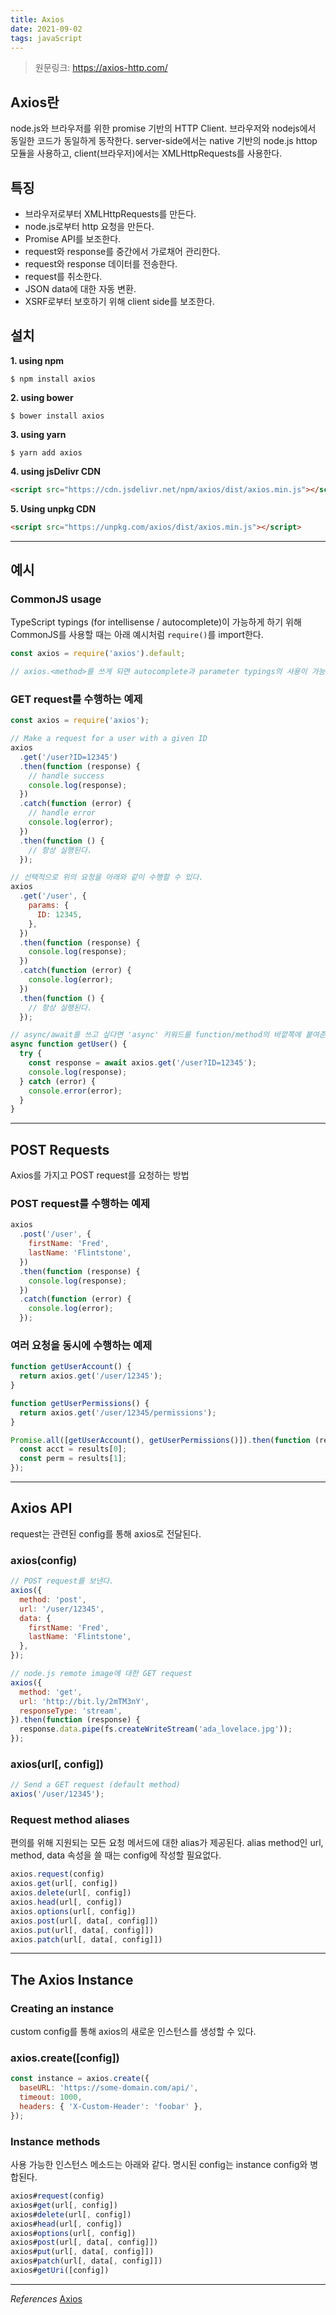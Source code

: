 ```yaml
---
title: Axios
date: 2021-09-02
tags: javaScript
---
```


> 원문링크: https://axios-http.com/

## Axios란

node.js와 브라우저를 위한 promise 기반의 HTTP Client. 브라우저와 nodejs에서 동일한 코드가 동일하게 동작한다. server-side에서는 native 기반의 node.js httop 모듈을 사용하고, client(브라우저)에서는 XMLHttpRequests를 사용한다.

## 특징

- 브라우저로부터 XMLHttpRequests를 만든다.
- node.js로부터 http 요청을 만든다.
- Promise API를 보조한다.
- request와 response를 중간에서 가로채어 관리한다.
- request와 response 데이터를 전송한다.
- request를 취소한다.
- JSON data에 대한 자동 변환.
- XSRF로부터 보호하기 위해 client side를 보조한다.

## 설치

**1. using npm**

```
$ npm install axios
```

**2. using bower**

```
$ bower install axios
```

**3. using yarn**

```
$ yarn add axios

```

**4. using jsDelivr CDN**

```html
<script src="https://cdn.jsdelivr.net/npm/axios/dist/axios.min.js"></script>
```

**5. Using unpkg CDN**

```html
<script src="https://unpkg.com/axios/dist/axios.min.js"></script>
```

---

## 예시

### CommonJS usage

TypeScript typings (for intellisense / autocomplete)이 가능하게 하기 위해 CommonJS를 사용할 때는 아래 예시처럼 `require()`를 import한다.

```javascript
const axios = require('axios').default;

// axios.<method>를 쓰게 되면 autocomplete과 parameter typings의 사용이 가능해진다.
```

### GET request를 수행하는 예제

```javascript
const axios = require('axios');

// Make a request for a user with a given ID
axios
  .get('/user?ID=12345')
  .then(function (response) {
    // handle success
    console.log(response);
  })
  .catch(function (error) {
    // handle error
    console.log(error);
  })
  .then(function () {
    // 항상 실행된다.
  });

// 선택적으로 위의 요청을 아래와 같이 수행할 수 있다.
axios
  .get('/user', {
    params: {
      ID: 12345,
    },
  })
  .then(function (response) {
    console.log(response);
  })
  .catch(function (error) {
    console.log(error);
  })
  .then(function () {
    // 항상 실행된다.
  });

// async/await를 쓰고 싶다면 'async' 키워드를 function/method의 바깥쪽에 붙여준다.
async function getUser() {
  try {
    const response = await axios.get('/user?ID=12345');
    console.log(response);
  } catch (error) {
    console.error(error);
  }
}
```

---

## POST Requests

Axios를 가지고 POST request를 요청하는 방법

### POST request를 수행하는 예제

```javascript
axios
  .post('/user', {
    firstName: 'Fred',
    lastName: 'Flintstone',
  })
  .then(function (response) {
    console.log(response);
  })
  .catch(function (error) {
    console.log(error);
  });
```

### 여러 요청을 동시에 수행하는 예제

```javascript
function getUserAccount() {
  return axios.get('/user/12345');
}

function getUserPermissions() {
  return axios.get('/user/12345/permissions');
}

Promise.all([getUserAccount(), getUserPermissions()]).then(function (results) {
  const acct = results[0];
  const perm = results[1];
});
```

---

## Axios API

request는 관련된 config를 통해 axios로 전달된다.

### axios(config)

```javascript
// POST request를 보낸다.
axios({
  method: 'post',
  url: '/user/12345',
  data: {
    firstName: 'Fred',
    lastName: 'Flintstone',
  },
});
```

```javascript
// node.js remote image에 대한 GET request
axios({
  method: 'get',
  url: 'http://bit.ly/2mTM3nY',
  responseType: 'stream',
}).then(function (response) {
  response.data.pipe(fs.createWriteStream('ada_lovelace.jpg'));
});
```

### axios(url[, config])

```javascript
// Send a GET request (default method)
axios('/user/12345');
```

### Request method aliases

편의를 위해 지원되는 모든 요청 메서드에 대한 alias가 제공된다. alias method인 url, method, data 속성을 쓸 때는 config에 작성할 필요없다.

```javascript
axios.request(config)
axios.get(url[, config])
axios.delete(url[, config])
axios.head(url[, config])
axios.options(url[, config])
axios.post(url[, data[, config]])
axios.put(url[, data[, config]])
axios.patch(url[, data[, config]])
```

---

## The Axios Instance

### Creating an instance

custom config를 통해 axios의 새로운 인스턴스를 생성할 수 있다.

### axios.create([config])

```javascript
const instance = axios.create({
  baseURL: 'https://some-domain.com/api/',
  timeout: 1000,
  headers: { 'X-Custom-Header': 'foobar' },
});
```

### Instance methods

사용 가능한 인스턴스 메소드는 아래와 같다. 명시된 config는 instance config와 병합된다.

```javascript
axios#request(config)
axios#get(url[, config])
axios#delete(url[, config])
axios#head(url[, config])
axios#options(url[, config])
axios#post(url[, data[, config]])
axios#put(url[, data[, config]])
axios#patch(url[, data[, config]])
axios#getUri([config])
```

---

_References_
[Axios](https://axios-http.com/)
